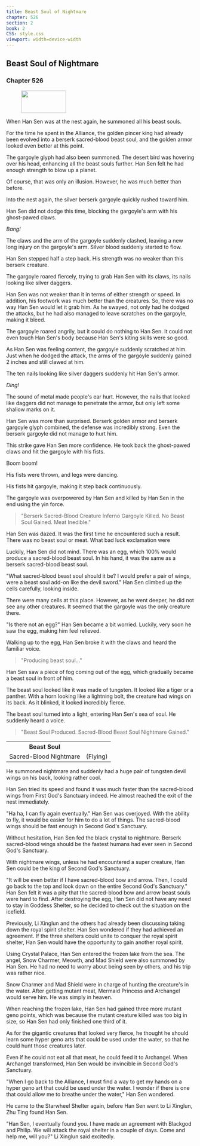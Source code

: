 ```yaml
---
title: Beast Soul of Nightmare
chapter: 526
section: 2
book: 2
CSS: style.css
viewport: width=device-width
---
```


## Beast Soul of Nightmare

### Chapter 526

<figure>
	<img src="../Images/gem.gif" alt="" id="gem" width="120" height="60" />
</figure>

When Han Sen was at the nest again, he summoned all his beast souls.

For the time he spent in the Alliance, the golden pincer king had already been evolved into a berserk sacred-blood beast soul, and the golden armor looked even better at this point.

The gargoyle glyph had also been summoned. The desert bird was hovering over his head, enhancing all the beast souls further. Han Sen felt he had enough strength to blow up a planet.

Of course, that was only an illusion. However, he was much better than before.

Into the nest again, the silver berserk gargoyle quickly rushed toward him.

Han Sen did not dodge this time, blocking the gargoyle's arm with his ghost-pawed claws.

*Bang!*

The claws and the arm of the gargoyle suddenly clashed, leaving a new long injury on the gargoyle's arm. Silver blood suddenly started to flow.

Han Sen stepped half a step back. His strength was no weaker than this berserk creature.

The gargoyle roared fiercely, trying to grab Han Sen with its claws, its nails looking like silver daggers.

Han Sen was not weaker than it in terms of either strength or speed. In addition, his footwork was much better than the creatures. So, there was no way Han Sen would let it grab him. As he swayed, not only had he dodged the attacks, but he had also managed to leave scratches on the gargoyle, making it bleed.

The gargoyle roared angrily, but it could do nothing to Han Sen. It could not even touch Han Sen's body because Han Sen's kiting skills were so good.

As Han Sen was feeling content, the gargoyle suddenly scratched at him. Just when he dodged the attack, the arms of the gargoyle suddenly gained 2 inches and still clawed at him.

The ten nails looking like silver daggers suddenly hit Han Sen's armor.

*Ding!*

The sound of metal made people's ear hurt. However, the nails that looked like daggers did not manage to penetrate the armor, but only left some shallow marks on it.

Han Sen was more than surprised. Berserk golden armor and berserk gargoyle glyph combined, the defense was incredibly strong. Even the berserk gargoyle did not manage to hurt him.

This strike gave Han Sen more confidence. He took back the ghost-pawed claws and hit the gargoyle with his fists.

Boom boom!

His fists were thrown, and legs were dancing.

His fists hit gargoyle, making it step back continuously.

The gargoyle was overpowered by Han Sen and killed by Han Sen in the end using the yin force.

> "Berserk Sacred-Blood Creature Inferno Gargoyle Killed. No Beast Soul Gained. Meat Inedible."

Han Sen was dazed. It was the first time he encountered such a result. There was no beast soul or meat. What bad luck exclamation were

Luckily, Han Sen did not mind. There was an egg, which 100% would produce a sacred-blood beast soul. In his hand, it was the same as a berserk sacred-blood beast soul.

"What sacred-blood beast soul should it be? I would prefer a pair of wings, were a beast soul add-on like the devil sword." Han Sen climbed up the cells carefully, looking inside.

There were many cells at this place. However, as he went deeper, he did not see any other creatures. It seemed that the gargoyle was the only creature there.

"Is there not an egg?" Han Sen became a bit worried. Luckily, very soon he saw the egg, making him feel relieved.

Walking up to the egg, Han Sen broke it with the claws and heard the familiar voice.

> "Producing beast soul…" 

Han Sen saw a piece of fog coming out of the egg, which gradually became a beast soul in front of him.

The beast soul looked like it was made of tungsten. It looked like a tiger or a panther. With a horn looking like a lightning bolt, the creature had wings on its back. As it blinked, it looked incredibly fierce.

The beast soul turned into a light, entering Han Sen's sea of soul. He suddenly heard a voice.

> "Beast Soul Produced. Sacred-Blood Beast Soul Nightmare Gained."

<div class=“tables”>
    <table class=“beast”>
        <tr>
            <th colspan=“2”>Beast Soul</th>
        </tr><tr>
            <td>Sacred-Blood Nightmare</td>
            <td>(Flying)</td>
        </tr>
    </table>
    <!--Han Sen quickly looked at the information of nightmare and saw it was a flying beast soul. -->
</div>

He summoned nightmare and suddenly had a huge pair of tungsten devil wings on his back, looking rather cool.

Han Sen tried its speed and found it was much faster than the sacred-blood wings from First God's Sanctuary indeed. He almost reached the exit of the nest immediately.

"Ha ha, I can fly again eventually." Han Sen was overjoyed. With the ability to fly, it would be easier for him to do a lot of things. The sacred-blood wings should be fast enough in Second God's Sanctuary.

Without hesitation, Han Sen fed the black crystal to nightmare. Berserk sacred-blood wings should be the fastest humans had ever seen in Second God's Sanctuary.

With nightmare wings, unless he had encountered a super creature, Han Sen could be the king of Second God's Sanctuary.

"It will be even better if I have sacred-blood bow and arrow. Then, I could go back to the top and look down on the entire Second God's Sanctuary." Han Sen felt it was a pity that the sacred-blood bow and arrow beast souls were hard to find. After destroying the egg, Han Sen did not have any need to stay in Goddess Shelter, so he decided to check out the situation on the icefield.

Previously, Li Xinglun and the others had already been discussing taking down the royal spirit shelter. Han Sen wondered if they had achieved an agreement. If the three shelters could unite to conquer the royal spirit shelter, Han Sen would have the opportunity to gain another royal spirit.

Using Crystal Palace, Han Sen entered the frozen lake from the sea. The angel, Snow Charmer, Meowth, and Mad Shield were also summoned by Han Sen. He had no need to worry about being seen by others, and his trip was rather nice.

Snow Charmer and Mad Shield were in charge of hunting the creature's in the water. After getting mutant meat, Mermaid Princess and Archangel would serve him. He was simply in heaven.

When reaching the frozen lake, Han Sen had gained three more mutant geno points, which was because the mutant creature killed was too big in size, so Han Sen had only finished one third of it.

As for the gigantic creatures that looked very fierce, he thought he should learn some hyper geno arts that could be used under the water, so that he could hunt those creatures later.

Even if he could not eat all that meat, he could feed it to Archangel. When Archangel transformed, Han Sen would be invincible in Second God's Sanctuary.

"When I go back to the Alliance, I must find a way to get my hands on a hyper geno art that could be used under the water. I wonder if there is one that could allow me to breathe under the water," Han Sen wondered.

He came to the Starwheel Shelter again, before Han Sen went to Li Xinglun, Zhu Ting found Han Sen.

"Han Sen, I eventually found you. I have made an agreement with Blackgod and Philip. We will attack the royal shelter in a couple of days. Come and help me, will you?" Li Xinglun said excitedly.